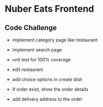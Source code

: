 # Nuber Eats Frontend

## Code Challenge

- implement category page like restaurant
- implement search page

- unit test for 100% coverage

- edit restaurant

- add choice options in create dish

- if order exist, show the order details

- add delivery address to the order
